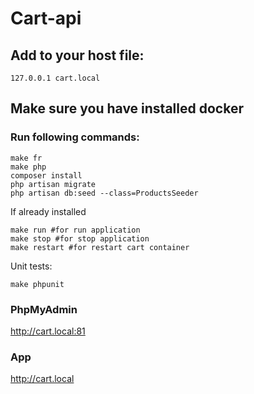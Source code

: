 # Cart-api
## Add to your host file:
```text
127.0.0.1 cart.local
```
## Make sure you have installed docker
### Run following commands:
```text
make fr
make php
composer install
php artisan migrate
php artisan db:seed --class=ProductsSeeder
```
If already installed
```text
make run #for run application
make stop #for stop application
make restart #for restart cart container
```
Unit tests:
```text
make phpunit
```

### PhpMyAdmin
http://cart.local:81
### App
http://cart.local
